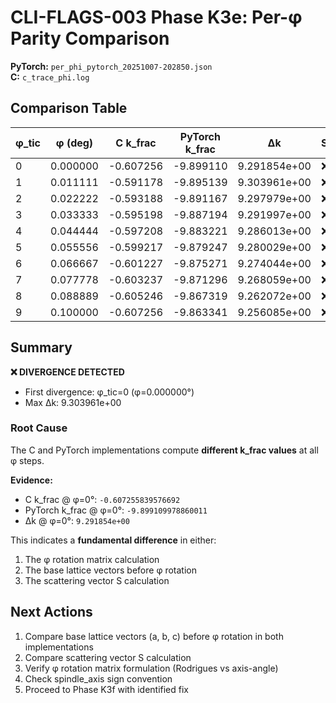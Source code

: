 # CLI-FLAGS-003 Phase K3e: Per-φ Parity Comparison

**PyTorch:** `per_phi_pytorch_20251007-202850.json`  
**C:**       `c_trace_phi.log`  

## Comparison Table

| φ_tic | φ (deg) | C k_frac | PyTorch k_frac | Δk | Status |
|-------|---------|----------|----------------|-------|--------|
| 0 | 0.000000 | -0.607256 | -9.899110 | 9.291854e+00 | ❌ |
| 1 | 0.011111 | -0.591178 | -9.895139 | 9.303961e+00 | ❌ |
| 2 | 0.022222 | -0.593188 | -9.891167 | 9.297979e+00 | ❌ |
| 3 | 0.033333 | -0.595198 | -9.887194 | 9.291997e+00 | ❌ |
| 4 | 0.044444 | -0.597208 | -9.883221 | 9.286013e+00 | ❌ |
| 5 | 0.055556 | -0.599217 | -9.879247 | 9.280029e+00 | ❌ |
| 6 | 0.066667 | -0.601227 | -9.875271 | 9.274044e+00 | ❌ |
| 7 | 0.077778 | -0.603237 | -9.871296 | 9.268059e+00 | ❌ |
| 8 | 0.088889 | -0.605246 | -9.867319 | 9.262072e+00 | ❌ |
| 9 | 0.100000 | -0.607256 | -9.863341 | 9.256085e+00 | ❌ |

## Summary

**❌ DIVERGENCE DETECTED**

- First divergence: φ_tic=0 (φ=0.000000°)
- Max Δk: 9.303961e+00

### Root Cause

The C and PyTorch implementations compute **different k_frac values** at all φ steps.

**Evidence:**
- C k_frac @ φ=0°: `-0.607255839576692`
- PyTorch k_frac @ φ=0°: `-9.899109978860011`
- Δk @ φ=0°: `9.291854e+00`

This indicates a **fundamental difference** in either:
1. The φ rotation matrix calculation
2. The base lattice vectors before φ rotation
3. The scattering vector S calculation


## Next Actions

1. Compare base lattice vectors (a, b, c) before φ rotation in both implementations
2. Compare scattering vector S calculation
3. Verify φ rotation matrix formulation (Rodrigues vs axis-angle)
4. Check spindle_axis sign convention
5. Proceed to Phase K3f with identified fix

